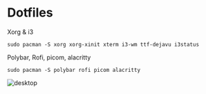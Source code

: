 # Dotfiles

Xorg & i3
```
sudo pacman -S xorg xorg-xinit xterm i3-wm ttf-dejavu i3status
```

Polybar, Rofi, picom, alacritty
```
sudo pacman -S polybar rofi picom alacritty
```


![desktop](https://user-images.githubusercontent.com/47087703/224602442-b6cfb0fa-1968-488d-b263-1aabc64d30b6.png)
